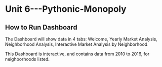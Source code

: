 # Unit 6---Pythonic-Monopoly

## How to Run Dashboard

The Dashboard will show data in 4 tabs: Welcome,
                                        Yearly Market Analysis,
                                        Neighborhood Analysis,
                                        Interactive Market Analysis by Neighborhood.
                                        
This Dashboard is interactive, and contains data from 2010 to 2016, for neighborhoods listed.
